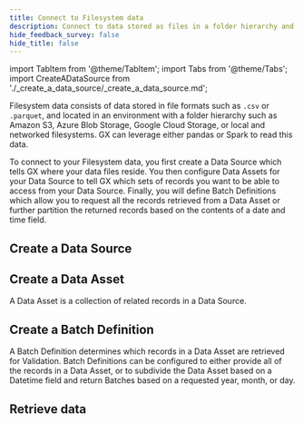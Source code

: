 ```yaml
---
title: Connect to Filesystem data
description: Connect to data stored as files in a folder hierarchy and organize that data into Batches for retrieval and validation.
hide_feedback_survey: false
hide_title: false
---
```


import TabItem from '@theme/TabItem';
import Tabs from '@theme/Tabs';
import CreateADataSource from './_create_a_data_source/_create_a_data_source.md';

Filesystem data consists of data stored in file formats such as `.csv` or `.parquet`, and located in an environment with a folder hierarchy such as Amazon S3, Azure Blob Storage, Google Cloud Storage, or local and networked filesystems.  GX can leverage either pandas or Spark to read this data.

To connect to your Filesystem data, you first create a Data Source which tells GX where your data files reside.  You then configure Data Assets for your Data Source to tell GX which sets of records you want to be able to access from your Data Source.  Finally, you will define Batch Definitions which allow you to request all the records retrieved from a Data Asset or further partition the returned records based on the contents of a date and time field.

## Create a Data Source

<CreateADataSource/>

## Create a Data Asset

A Data Asset is a collection of related records in a Data Source.  

<Tabs className="hidden" queryString="data_location" groupId="data_location" defaultValue="filesystem">

   <TabItem value="filesystem" label="Local or networked filesystem">

   </TabItem>

   <TabItem value="s3" label="Amazon S3">

   </TabItem>

   <TabItem value="abs" label="Azure Blob Storage">

   </TabItem>

   <TabItem value="gcs" label="Google Cloud Storage">

   </TabItem>

</Tabs>

## Create a Batch Definition

A Batch Definition determines which records in a Data Asset are retrieved for Validation.  Batch Definitions can be configured to either provide all of the records in a Data Asset, or to subdivide the Data Asset based on a Datetime field and return Batches based on a requested year, month, or day.

<Tabs className="hidden" queryString="data_location" groupId="data_location" defaultValue="filesystem">

   <TabItem value="filesystem" label="Local or networked filesystem">

   </TabItem>

   <TabItem value="s3" label="Amazon S3">

   </TabItem>

   <TabItem value="abs" label="Azure Blob Storage">

   </TabItem>

   <TabItem value="gcs" label="Google Cloud Storage">

   </TabItem>

</Tabs>

## Retrieve data